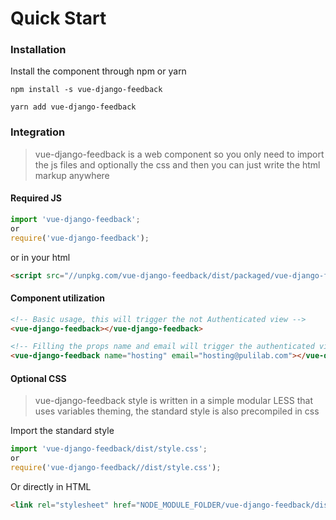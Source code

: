 # Quick Start

### Installation
Install the component through npm or yarn


```shell
npm install -s vue-django-feedback

yarn add vue-django-feedback
```

### Integration

> vue-django-feedback is a web component so you only need to import the js files and optionally the css and then you can just write the html markup anywhere

#### Required JS
```javascript
import 'vue-django-feedback';
or
require('vue-django-feedback');
```

or in your html

```html
<script src="//unpkg.com/vue-django-feedback/dist/packaged/vue-django-feedback.js"></script>
```

#### Component utilization

```html
<!-- Basic usage, this will trigger the not Authenticated view -->
<vue-django-feedback></vue-django-feedback>

<!-- Filling the props name and email will trigger the authenticated view mode -->
<vue-django-feedback name="hosting" email="hosting@pulilab.com"></vue-django-feedback>

```

#### Optional CSS
> vue-django-feedback style is written in a simple modular LESS that uses variables theming, the standard style is also precompiled in css

Import the standard style

```javascript
import 'vue-django-feedback/dist/style.css';
or
require('vue-django-feedback//dist/style.css');
```

Or directly in HTML

```html
<link rel="stylesheet" href="NODE_MODULE_FOLDER/vue-django-feedback/dist/style.css">
```
